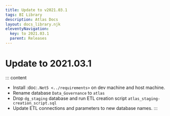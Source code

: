 ```yaml
---
title: Update to v2021.03.1
tags: BI Library
description: Atlas Docs
layout: docs_library.njk
eleventyNavigation:
  key: to 2021.03.1
  parent: Releases
---
```


# Update to 2021.03.1

::: content
- Install :doc:`.Net5 <../requirements>` on dev machine and host machine.
- Rename database ``Data_Governance`` to ``atlas``
- Drop ``dg_staging`` database and run ETL creation script ``atlas_staging-creation_script.sql``
- Update ETL connections and parameters to new database names.
:::
